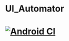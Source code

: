 # UI_Automator
# [![Android CI](https://github.com/ivan3035789/UI_Automator/actions/workflows/Android.yml/badge.svg)](https://github.com/ivan3035789/UI_Automator/actions/workflows/Android.yml)
